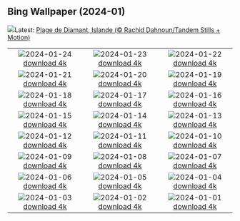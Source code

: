 ## Bing Wallpaper (2024-01)
![](https://www.bing.com/th?id=OHR.IcelandBeach_FR-CA7069803263_UHD.jpg&w=1000)Latest: [Plage de Diamant, Islande (© Rachid Dahnoun/Tandem Stills + Motion)](https://www.bing.com/th?id=OHR.IcelandBeach_FR-CA7069803263_UHD.jpg)

|      |      |      |
| :----: | :----: | :----: |
|![](https://www.bing.com/th?id=OHR.MaldivesAtolls_FR-CA6454078758_UHD.jpg&pid=hp&w=384&h=216&rs=1&c=4)2024-01-24 [download 4k](https://www.bing.com/th?id=OHR.MaldivesAtolls_FR-CA6454078758_UHD.jpg)|![](https://www.bing.com/th?id=OHR.SantaCruzSunrise_FR-CA1920260402_UHD.jpg&pid=hp&w=384&h=216&rs=1&c=4)2024-01-23 [download 4k](https://www.bing.com/th?id=OHR.SantaCruzSunrise_FR-CA1920260402_UHD.jpg)|![](https://www.bing.com/th?id=OHR.SquirrelNetherlands_FR-CA5904290241_UHD.jpg&pid=hp&w=384&h=216&rs=1&c=4)2024-01-22 [download 4k](https://www.bing.com/th?id=OHR.SquirrelNetherlands_FR-CA5904290241_UHD.jpg)|
|![](https://www.bing.com/th?id=OHR.MacaroniPenguins_FR-CA3166351888_UHD.jpg&pid=hp&w=384&h=216&rs=1&c=4)2024-01-21 [download 4k](https://www.bing.com/th?id=OHR.MacaroniPenguins_FR-CA3166351888_UHD.jpg)|![](https://www.bing.com/th?id=OHR.PlitviceWinter_FR-CA1797746438_UHD.jpg&pid=hp&w=384&h=216&rs=1&c=4)2024-01-20 [download 4k](https://www.bing.com/th?id=OHR.PlitviceWinter_FR-CA1797746438_UHD.jpg)|![](https://www.bing.com/th?id=OHR.ParisBridge_FR-CA4429140206_UHD.jpg&pid=hp&w=384&h=216&rs=1&c=4)2024-01-19 [download 4k](https://www.bing.com/th?id=OHR.ParisBridge_FR-CA4429140206_UHD.jpg)|
|![](https://www.bing.com/th?id=OHR.SleepyWolf_FR-CA8993757269_UHD.jpg&pid=hp&w=384&h=216&rs=1&c=4)2024-01-18 [download 4k](https://www.bing.com/th?id=OHR.SleepyWolf_FR-CA8993757269_UHD.jpg)|![](https://www.bing.com/th?id=OHR.LakeLouise_FR-CA8844491559_UHD.jpg&pid=hp&w=384&h=216&rs=1&c=4)2024-01-17 [download 4k](https://www.bing.com/th?id=OHR.LakeLouise_FR-CA8844491559_UHD.jpg)|![](https://www.bing.com/th?id=OHR.AuroraBritishColumbia_FR-CA3046583166_UHD.jpg&pid=hp&w=384&h=216&rs=1&c=4)2024-01-16 [download 4k](https://www.bing.com/th?id=OHR.AuroraBritishColumbia_FR-CA3046583166_UHD.jpg)|
|![](https://www.bing.com/th?id=OHR.HokkaidoSwans_FR-CA8449575039_UHD.jpg&pid=hp&w=384&h=216&rs=1&c=4)2024-01-15 [download 4k](https://www.bing.com/th?id=OHR.HokkaidoSwans_FR-CA8449575039_UHD.jpg)|![](https://www.bing.com/th?id=OHR.HanaHighway_FR-CA8279096953_UHD.jpg&pid=hp&w=384&h=216&rs=1&c=4)2024-01-14 [download 4k](https://www.bing.com/th?id=OHR.HanaHighway_FR-CA8279096953_UHD.jpg)|![](https://www.bing.com/th?id=OHR.BukhansanSeoul_FR-CA8033910108_UHD.jpg&pid=hp&w=384&h=216&rs=1&c=4)2024-01-13 [download 4k](https://www.bing.com/th?id=OHR.BukhansanSeoul_FR-CA8033910108_UHD.jpg)|
|![](https://www.bing.com/th?id=OHR.LynxSnow_FR-CA0947513351_UHD.jpg&pid=hp&w=384&h=216&rs=1&c=4)2024-01-12 [download 4k](https://www.bing.com/th?id=OHR.LynxSnow_FR-CA0947513351_UHD.jpg)|![](https://www.bing.com/th?id=OHR.MilopotamosStairs_FR-CA0783061940_UHD.jpg&pid=hp&w=384&h=216&rs=1&c=4)2024-01-11 [download 4k](https://www.bing.com/th?id=OHR.MilopotamosStairs_FR-CA0783061940_UHD.jpg)|![](https://www.bing.com/th?id=OHR.BalloonDay_FR-CA0625295007_UHD.jpg&pid=hp&w=384&h=216&rs=1&c=4)2024-01-10 [download 4k](https://www.bing.com/th?id=OHR.BalloonDay_FR-CA0625295007_UHD.jpg)|
|![](https://www.bing.com/th?id=OHR.BerninaPass_FR-CA0491163310_UHD.jpg&pid=hp&w=384&h=216&rs=1&c=4)2024-01-09 [download 4k](https://www.bing.com/th?id=OHR.BerninaPass_FR-CA0491163310_UHD.jpg)|![](https://www.bing.com/th?id=OHR.DevilsMarbles_FR-CA0294680098_UHD.jpg&pid=hp&w=384&h=216&rs=1&c=4)2024-01-08 [download 4k](https://www.bing.com/th?id=OHR.DevilsMarbles_FR-CA0294680098_UHD.jpg)|![](https://www.bing.com/th?id=OHR.VermilionLakesCA_FR-CA0230229812_UHD.jpg&pid=hp&w=384&h=216&rs=1&c=4)2024-01-07 [download 4k](https://www.bing.com/th?id=OHR.VermilionLakesCA_FR-CA0230229812_UHD.jpg)|
|![](https://www.bing.com/th?id=OHR.HarbinFestival_FR-CA0128827383_UHD.jpg&pid=hp&w=384&h=216&rs=1&c=4)2024-01-06 [download 4k](https://www.bing.com/th?id=OHR.HarbinFestival_FR-CA0128827383_UHD.jpg)|![](https://www.bing.com/th?id=OHR.GoldenGateLight_FR-CA9672349267_UHD.jpg&pid=hp&w=384&h=216&rs=1&c=4)2024-01-05 [download 4k](https://www.bing.com/th?id=OHR.GoldenGateLight_FR-CA9672349267_UHD.jpg)|![](https://www.bing.com/th?id=OHR.BodleianCeiling_FR-CA9474362716_UHD.jpg&pid=hp&w=384&h=216&rs=1&c=4)2024-01-04 [download 4k](https://www.bing.com/th?id=OHR.BodleianCeiling_FR-CA9474362716_UHD.jpg)|
|![](https://www.bing.com/th?id=OHR.BhutanSolstice_FR-CA9052135514_UHD.jpg&pid=hp&w=384&h=216&rs=1&c=4)2024-01-03 [download 4k](https://www.bing.com/th?id=OHR.BhutanSolstice_FR-CA9052135514_UHD.jpg)|![](https://www.bing.com/th?id=OHR.SleepingFox_FR-CA8714534728_UHD.jpg&pid=hp&w=384&h=216&rs=1&c=4)2024-01-02 [download 4k](https://www.bing.com/th?id=OHR.SleepingFox_FR-CA8714534728_UHD.jpg)|![](https://www.bing.com/th?id=OHR.ThailandNewYears_FR-CA3518368515_UHD.jpg&pid=hp&w=384&h=216&rs=1&c=4)2024-01-01 [download 4k](https://www.bing.com/th?id=OHR.ThailandNewYears_FR-CA3518368515_UHD.jpg)|
